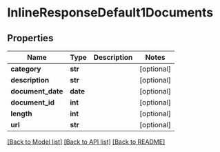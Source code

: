 # InlineResponseDefault1Documents

## Properties
Name | Type | Description | Notes
------------ | ------------- | ------------- | -------------
**category** | **str** |  | [optional]
**description** | **str** |  | [optional]
**document_date** | **date** |  | [optional]
**document_id** | **int** |  | [optional]
**length** | **int** |  | [optional]
**url** | **str** |  | [optional]

[[Back to Model list]](../README.md#documentation-for-models) [[Back to API list]](../README.md#documentation-for-api-endpoints) [[Back to README]](../README.md)
